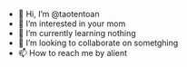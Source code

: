 - 👋 Hi, I’m @taotentoan
- 👀 I’m interested in your mom
- 🌱 I’m currently learning nothing
- 💞️ I’m looking to collaborate on sometghing
- 📫 How to reach me by alient

<!---
taotentoan/taotentoan is a ✨ special ✨ repository because its `README.md` (this file) appears on your GitHub profile.
You can click the Preview link to take a look at your changes.
--->
